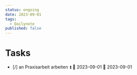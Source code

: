 ```yaml
---
status: ongoing
date: 2023-09-01
tags:
  - Dailynote
published: false
---
```

# Tasks
- [/] an Praxisarbeit arbeiten ⏫ 🛫 2023-09-01 📅 2023-09-01
 